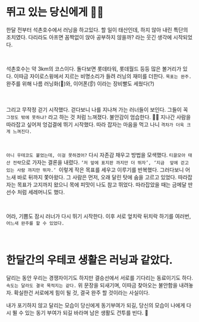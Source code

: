 # 뛰고 있는 당신에게 🏃‍♀️

한달 전부터 석촌호수에서 러닝을 하고있다.  할 일이 태산인데,  하지 않아 내린 특단의 조치였다. 
다리라도 아프면 꼼짝없이 앉아 공부하지 않을까? 라는 웃긴 생각에 시작되었다.

<br>

석촌호수는 약 3km의 코스이다. 돌다보면 롯데타워, 롯데월드 등등 많은 볼거리가 있다.
이따금 자이로스윙에서 지르는 비명소리가 들려 러닝의 재미를 더한다.
`목표는 완주.` 완주를 위해 나름 러닝화(👟)와, 이어폰(👂) 이라는 장비빨도 세웠다(?)

<br>

그리고 무작정 걷기 시작했다.
걷다보니 나를 지나쳐 가는 러너들이 보인다. 그들이 꼭  `그정도 밖에 못하냐?` 라고 하는 것 처럼 느껴졌다.
불안감이 엄습한다. 😮‍💨 지나간 사람을 따라잡고 싶어져 엉겁결에 뛰기 시작했다. 따라 잡자는 마음을 먹고 나니 `격차가 더욱 크게 느껴진다.`

<br>

`아니 우테코도 붙었는데, 이걸 못하겠어?` 다시 자존감 채우고 방법을 모색했다. `티끌모아 태산 전략`으로 가자는 결론을 내렸다. 
`‘저 앞에 표지판 까지만 더 뛰자’, ‘지금  앞에 걷고 있는 사람 까지만 뛰자.’ `이렇게 작은 목표를 세우고 이루기를 반복했다.
그러다보니 어느새 바로 뒤까지 쫓아왔다. 그 사람은  먼저, 오래 달린 탓에 숨을 고르고 있었다.
따라잡자는 목표가 고지까지 왔으니 목에 피맛이 나도 참고 뛰었다.  따라잡았을 때는 금메달 딴 선수 처럼 세레머니도 했다.

<br>

어라, 기쁨도 잠시 러너가 다시 뛰기 시작한다. 이후 서로 엎치락 뒤치락 하기를 여러번, `어느새 완주를 할 수 있었다.`

<br>

# 한달간의 우테코 생활은 러닝과 같았다.

달리는 동안 우리는 경쟁자이기도 하지만 결승선에서 서로를 기다리는 동료이기도 하다.
`속도는 달라도 결국 목적지는 같다.`
위 문장을 되새기며, 이따금 찾아오는 불안함을 내려놓자. 확실한건 서로에게 힘이 될 것, 결국 완주 할 것이라는 사실이다.

내가 포기하지 않고 달리는 모습이 당신에게 동기부여가 되길, 당신의 모습이 나에게 다시 뛸 수 있는 동기 부여가 되길 바라며 남은 생활도 건투를 빈다.  🤝
